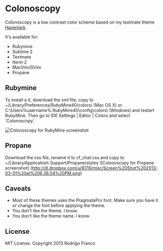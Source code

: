 Colonoscopy
===========

Colonoscopy is a low contrast color scheme based on my textmate theme [Havenjark](https://github.com/caffo/havenjark).

It's available for:

* Rubymine
* Sublime 2
* Textmate
* Iterm 2
* MacVim/GVim
* Propane

## Rubymine
To install a it, download the xml file, copy to ~/Library/Preferences/RubyMine40/colors/ (Mac OS X) or C:\Users\%username%.RubyMine40\config\colors\ (Windows) and restart RubyMine. Then go to IDE Settings | Editor | Colors and select 'Colonoscopy'.

![Colonoscopy for RubyMine screenshot](http://caffo.baconfile.com.s3.amazonaws.com/colonoscopy.png)

## Propane

Download the css file, rename it to cf_chat.css and copy to ~/Library/Application\ Support/Propane/styles
![Colonoscopy for Propane screenshot]
(http://dl.dropbox.com/u/8178/misc/Screen%20Shot%202013-03-01%20at%206.38.04%20PM.png)

## Caveats

* Most of these themes uses the PragmataPro font. Make sure you have it or change the font before applying the theme.
* You don't like the theme. I know.
* You don't like the theme name. I know.

## License

MIT License. Copyright 2013 Rodrigo Franco
